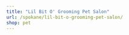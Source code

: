```yaml
---
title: "Lil Bit O' Grooming Pet Salon"
url: /spokane/lil-bit-o-grooming-pet-salon/
shop: pet
---
```

